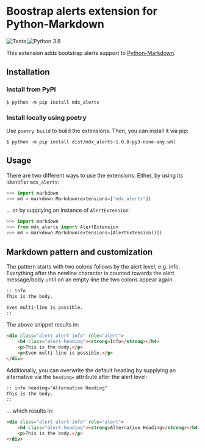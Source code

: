 # Boostrap alerts extension for Python-Markdown

![Tests](https://github.com/DahlitzFlorian/python-markdown-bootstrap-alerts/actions/workflows/main.yml/badge.svg?branch=master)
![Python 3.6](https://img.shields.io/badge/Python-%3E%3D%203.6-blue)

This extension adds bootstrap alerts support to [Python-Markdown].

[Python-Markdown]: https://github.com/Python-Markdown/markdown


## Installation

### Install from PyPI

```
$ python -m pip install mdx_alerts
```

### Install locally using poetry

Use `poetry build` to build the extensions.
Then, you can install it via pip:

```shell
$ python -m pip install dist/mdx_alerts-1.0.0-py3-none-any.whl
```


## Usage

There are two different ways to use the extensions.
Either, by using its identifier `mdx_alerts`:

```python
>>> import markdown
>>> md = markdown.Markdown(extensions=["mdx_alerts"])
```

... or by supplying an instance of `AlertExtension`:

```python
>>> import markdown
>>> from mdx_alerts import AlertExtension
>>> md = markdown.Markdown(extensions=[AlertExtension()])
```


## Markdown pattern and customization

The pattern starts with two colons follows by the alert level, e.g. info.
Everything after the newline character is counted towards the alert message/body until on an empty line the two colons appear again.

```markdown
:: info
This is the body.

Even multi-line is possible.
::
```

The above snippet results in:

```html
<div class="alert alert-info" role="alert">
    <h4 class="alert-heading"><strong>Info</strong></h4>
    <p>This is the body.</p>
    <p>Even multi-line is possible.</p>
</div>
```

Additionally, you can overwrite the default heading by supplying an alternative via the `heading=` attribute after the alert level:

```markdown
:: info heading="Alternative Heading"
This is the body.
::
```

... which results in:

```html
<div class="alert alert-info" role="alert">
    <h4 class="alert-heading"><strong>Alternative Heading</strong></h4>
    <p>This is the body.</p>
</div>
```
